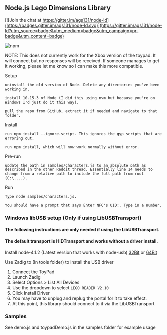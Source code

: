 ## Node.js Lego Dimensions Library

[![Join the chat at https://gitter.im/ags131/node-ld](https://badges.gitter.im/ags131/node-ld.svg)](https://gitter.im/ags131/node-ld?utm_source=badge&utm_medium=badge&utm_campaign=pr-badge&utm_content=badge)

![npm](https://nodei.co/npm/node-ld.png "NPM")

NOTE: This does not currently work for the Xbox version of the toypad. It will connect but no responses will be received. If someone manages to get it working, please let me know so I can make this more compatible.

Setup

    uninstall the old version of Node. Delete any directories you've been working in.

    install 10.15.3 of Node (I did this using nvm but because you're on Windows I'd just do it this way).

    pull the repo from GitHub, extract it if needed and navigate to that folder.

Install

    run npm install --ignore-script. This ignores the gyp scripts that are erroring out.

    run npm install, which will now work normally without error.

Pre-run

    update the path in samples/characters.js to an absolute path as described in the other Reddit thread. Essentially line 14 needs to change from a relative path to include the full path from root (C:\....).

Run

    Type node samples/characters.js.

    You should have a prompt that says Enter NFC's UID:. Type in a number.


### Windows libUSB setup (Only if using LibUSBTransport)
#### The following instructions are only needed if using the LibUSBTransport. 
#### The default transport is HIDTransport and works without a driver install.
Install node-4.1.2 (Latest version that works with node-usb)
[32Bit](https://nodejs.org/dist/v4.1.2/node-v4.1.2-x86.msi)
or
[64Bit](https://nodejs.org/dist/v4.1.2/node-v4.1.2-x64.msi)

Use Zadig to (In tools folder) to install the USB driver

1. Connect the ToyPad
2. Launch Zadig
3. Select Options > List All Devices
4. Use the dropdown to select `LEGO READER V2.10`
5. Click Install Driver
6. You may have to unplug and replug the portal for it to take effect.
7. At this point, this library should connect to it via the LibUSBTransport

### Samples

See demo.js and toypadDemo.js in the samples folder for example usage




